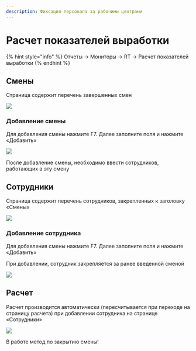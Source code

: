 ```yaml
---
description: Фиксация персонала за рабочими центрами
---
```


# Расчет показателей выработки

{% hint style="info" %}
Отчеты → Мониторы → RT → Расчет показателей выработки
{% endhint %}

## **Смены**

Страница содержит перечень завершенных смен

![](<../../.gitbook/assets/0 (34)>)

### **Добавление смены**

Для добавления смены нажмите F7. Далее заполните поля и нажмите «Добавить»

![](<../../.gitbook/assets/1 (9)>)

После добавление смены, необходимо ввести сотрудников, работающих в эту смену

## **Сотрудники**

Страница содержит перечень сотрудников, закрепленных к заголовку «Смены»

![](<../../.gitbook/assets/2 (26)>)

### **Добавление сотрудника**

Для добавления смены нажмите F7. Далее заполните поля и нажмите «Добавить»

При добавлении, сотрудник закрепляется за ранее введенной сменой

![](<../../.gitbook/assets/3 (43)>)

## **Расчет**

Расчет производится автоматически (пересчитывается при переходе на страницу расчета) при добавлении сотрудника на странице «Сотрудники»

![](<../../.gitbook/assets/4 (11)>)

В работе метод по закрытию смены!
